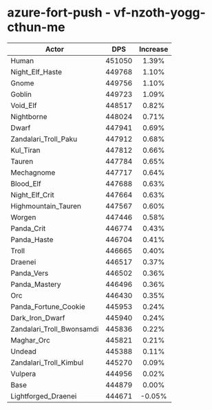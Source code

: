 # azure-fort-push - vf-nzoth-yogg-cthun-me
| Actor | DPS | Increase |
|---|:---:|:---:|
|Human|451050|1.39%|
|Night_Elf_Haste|449768|1.10%|
|Gnome|449756|1.10%|
|Goblin|449723|1.09%|
|Void_Elf|448517|0.82%|
|Nightborne|448024|0.71%|
|Dwarf|447941|0.69%|
|Zandalari_Troll_Paku|447912|0.68%|
|Kul_Tiran|447812|0.66%|
|Tauren|447784|0.65%|
|Mechagnome|447717|0.64%|
|Blood_Elf|447688|0.63%|
|Night_Elf_Crit|447664|0.63%|
|Highmountain_Tauren|447567|0.60%|
|Worgen|447446|0.58%|
|Panda_Crit|446774|0.43%|
|Panda_Haste|446704|0.41%|
|Troll|446665|0.40%|
|Draenei|446517|0.37%|
|Panda_Vers|446502|0.36%|
|Panda_Mastery|446496|0.36%|
|Orc|446430|0.35%|
|Panda_Fortune_Cookie|445953|0.24%|
|Dark_Iron_Dwarf|445940|0.24%|
|Zandalari_Troll_Bwonsamdi|445836|0.22%|
|Maghar_Orc|445821|0.21%|
|Undead|445388|0.11%|
|Zandalari_Troll_Kimbul|445270|0.09%|
|Vulpera|444956|0.02%|
|Base|444879|0.00%|
|Lightforged_Draenei|444671|-0.05%|
